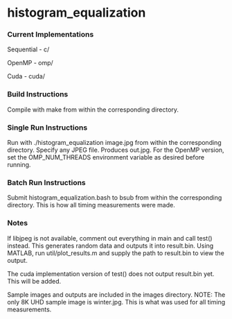 # histogram_equalization

### Current Implementations
Sequential - c/

OpenMP - omp/

Cuda - cuda/

### Build Instructions
Compile with make from within the corresponding directory.

### Single Run Instructions
Run with ./histogram_equalization image.jpg from within the corresponding directory. Specify any JPEG file. Produces out.jpg. For the OpenMP version, set the OMP_NUM_THREADS environment variable as desired before running.

### Batch Run Instructions
Submit histogram_equalization.bash to bsub from within the corresponding directory. This is how all timing measurements were made.

### Notes
If libjpeg is not available, comment out everything in main and call test() instead. This generates random data and outputs it into result.bin. Using MATLAB, run util/plot_results.m and supply the path to result.bin to view the output.

The cuda implementation version of test() does not output result.bin yet. This will be added.
  
Sample images and outputs are included in the images directory. NOTE: The only 8K UHD sample image is winter.jpg. This is what was used for all timing measurements.
